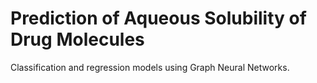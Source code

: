 # Prediction of Aqueous Solubility of Drug Molecules

Classification and regression models using Graph Neural Networks.
